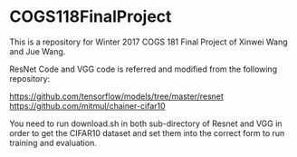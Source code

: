 # COGS118FinalProject

This is a repository for Winter 2017 COGS 181 Final Project of Xinwei Wang and Jue Wang.

ResNet Code and VGG code is referred and modified from the following repository:

https://github.com/tensorflow/models/tree/master/resnet
https://github.com/mitmul/chainer-cifar10

You need to run download.sh in both sub-directory of Resnet and VGG in order to get the CIFAR10 dataset and set them into the correct form to run training and evaluation.